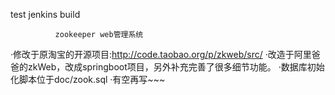 test jenkins build

              zookeeper web管理系统
·修改于原淘宝的开源项目:http://code.taobao.org/p/zkweb/src/
·改造于阿里爸爸的zkWeb，改成springboot项目，另外补充完善了很多细节功能。
·数据库初始化脚本位于doc/zook.sql
·有空再写~~~